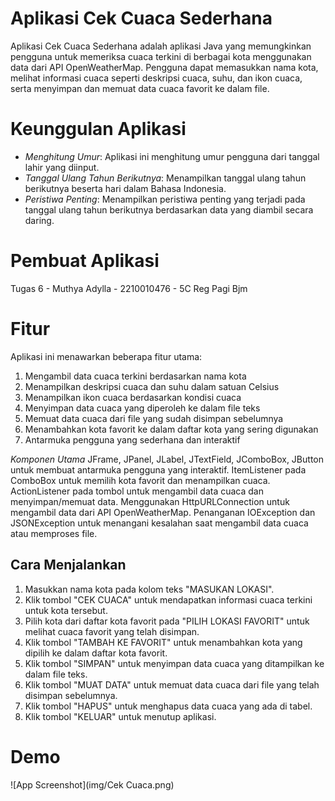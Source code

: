 # Aplikasi Cek Cuaca Sederhana
 
Aplikasi Cek Cuaca Sederhana adalah aplikasi Java yang memungkinkan pengguna untuk memeriksa cuaca terkini di berbagai kota menggunakan data dari API OpenWeatherMap. Pengguna dapat memasukkan nama kota, melihat informasi cuaca seperti deskripsi cuaca, suhu, dan ikon cuaca, serta menyimpan dan memuat data cuaca favorit ke dalam file.

# Keunggulan Aplikasi

- *Menghitung Umur*: Aplikasi ini menghitung umur pengguna dari tanggal lahir yang diinput.
- *Tanggal Ulang Tahun Berikutnya*: Menampilkan tanggal ulang tahun berikutnya beserta hari dalam Bahasa Indonesia.
- *Peristiwa Penting*: Menampilkan peristiwa penting yang terjadi pada tanggal ulang tahun berikutnya berdasarkan data yang diambil secara daring.

# Pembuat Aplikasi
Tugas 6 - Muthya Adylla - 2210010476 - 5C Reg Pagi Bjm

# Fitur

Aplikasi ini menawarkan beberapa fitur utama:

1. Mengambil data cuaca terkini berdasarkan nama kota
2. Menampilkan deskripsi cuaca dan suhu dalam satuan Celsius
3. Menampilkan ikon cuaca berdasarkan kondisi cuaca
4. Menyimpan data cuaca yang diperoleh ke dalam file teks
5. Memuat data cuaca dari file yang sudah disimpan sebelumnya
6. Menambahkan kota favorit ke dalam daftar kota yang sering digunakan
7. Antarmuka pengguna yang sederhana dan interaktif

*Komponen Utama*
JFrame, JPanel, JLabel, JTextField, JComboBox, JButton untuk membuat antarmuka pengguna yang interaktif.
ItemListener pada ComboBox untuk memilih kota favorit dan menampilkan cuaca.
ActionListener pada tombol untuk mengambil data cuaca dan menyimpan/memuat data.
Menggunakan HttpURLConnection untuk mengambil data dari API OpenWeatherMap.
Penanganan IOException dan JSONException untuk menangani kesalahan saat mengambil data cuaca atau memproses file.

## Cara Menjalankan

1. Masukkan nama kota pada kolom teks "MASUKAN LOKASI".
2. Klik tombol "CEK CUACA" untuk mendapatkan informasi cuaca terkini untuk kota tersebut.
3. Pilih kota dari daftar kota favorit pada "PILIH LOKASI FAVORIT" untuk melihat cuaca favorit yang telah disimpan.
4. Klik tombol "TAMBAH KE FAVORIT" untuk menambahkan kota yang dipilih ke dalam daftar kota favorit.
5. Klik tombol "SIMPAN" untuk menyimpan data cuaca yang ditampilkan ke dalam file teks.
6. Klik tombol "MUAT DATA" untuk memuat data cuaca dari file yang telah disimpan sebelumnya.
7. Klik tombol "HAPUS" untuk menghapus data cuaca yang ada di tabel.
9. Klik tombol "KELUAR" untuk menutup aplikasi.

# Demo
![App Screenshot](img/Cek Cuaca.png)
